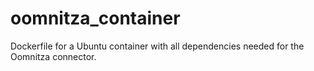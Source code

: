 # oomnitza_container
 Dockerfile for a Ubuntu container with all dependencies needed for the Oomnitza connector.
